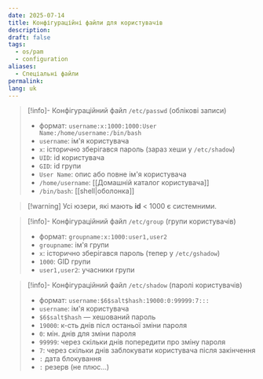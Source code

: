 ```yaml
---
date: 2025-07-14
title: Конфігураційні файли для користувачів
description: 
draft: false
tags:
  - os/pam
  - configuration
aliases:
  - Спеціальні файли
permalink: 
lang: uk
---
```


> [!info]- Конфігураційний файл `/etc/passwd` (облікові записи)
> - формат: `username:x:1000:1000:User Name:/home/username:/bin/bash`
> - `username`: ім'я користувача
> - `x`: історично зберігався пароль (зараз хеши у `/etc/shadow`)
> - `UID`: id користувача
> - `GID`: id групи
> - `User Name`: опис або повне ім'я користувача
> - `/home/username`: [[Домашній каталог користувача]]
> - `/bin/bash`: [[shell|оболонка]]

> [!warning] Усі юзери, які мають **id** < 1000 є системними.

> [!info]- Конфігураційний файл `/etc/group` (групи користувачів)
> - формат: `groupname:x:1000:user1,user2`
> - `groupname`: ім'я групи
> - `x`: історично зберігався пароль (тепер у `/etc/gshadow`)
> - `1000`: GID групи
> - `user1,user2`: учасники групи

> [!info]- Конфігураційний файл `/etc/shadow` (паролі користувачів)
> - формат: `username:$6$salt$hash:19000:0:99999:7:::`
> -  `username`: ім'я користувача
> - `$6$salt$hash` — хешований пароль
> - `19000`: к-сть днів післ останьої зміни пароля
> - `0`: мін. днів для зміни пароля
> - `99999`: через скільки днів попередити про зміну пароля
> - `7`: через скільки днів заблокувати користувача після закінчення
> - `:` дата блокування
> - `:` резерв (не плюс...)

